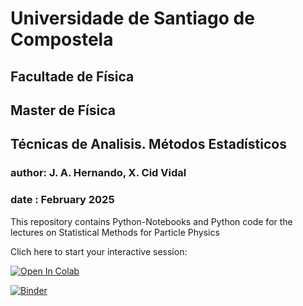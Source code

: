# Universidade de Santiago de Compostela
## Facultade de Física
## Master de Física
## Técnicas de Analisis. Métodos Estadísticos
### author: J. A. Hernando, X. Cid Vidal
### date  : February 2025


This repository contains Python-Notebooks and Python code for the lectures
on Statistical Methods for Particle Physics

Clich here to start your interactive session:

[![Open In Colab](https://colab.research.google.com/assets/colab-badge.svg)](https://colab.research.google.com/github/xabiercidvidal/USC-TA/blob/master/ta_index.ipy)


[![Binder](https://mybinder.org/badge_logo.svg)](https://mybinder.org/v2/gh/xabiercidvidal/USC-TA/master)
